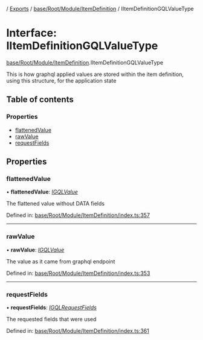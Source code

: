 [](../README.md) / [Exports](../modules.md) / [base/Root/Module/ItemDefinition](../modules/base_root_module_itemdefinition.md) / IItemDefinitionGQLValueType

# Interface: IItemDefinitionGQLValueType

[base/Root/Module/ItemDefinition](../modules/base_root_module_itemdefinition.md).IItemDefinitionGQLValueType

This is how graphql applied values are stored within
the item definition, using this structure, for the
application state

## Table of contents

### Properties

- [flattenedValue](base_root_module_itemdefinition.iitemdefinitiongqlvaluetype.md#flattenedvalue)
- [rawValue](base_root_module_itemdefinition.iitemdefinitiongqlvaluetype.md#rawvalue)
- [requestFields](base_root_module_itemdefinition.iitemdefinitiongqlvaluetype.md#requestfields)

## Properties

### flattenedValue

• **flattenedValue**: [*IGQLValue*](gql_querier.igqlvalue.md)

The flattened value without DATA fields

Defined in: [base/Root/Module/ItemDefinition/index.ts:357](https://github.com/onzag/itemize/blob/5fcde7cf/base/Root/Module/ItemDefinition/index.ts#L357)

___

### rawValue

• **rawValue**: [*IGQLValue*](gql_querier.igqlvalue.md)

The value as it came from graphql endpoint

Defined in: [base/Root/Module/ItemDefinition/index.ts:353](https://github.com/onzag/itemize/blob/5fcde7cf/base/Root/Module/ItemDefinition/index.ts#L353)

___

### requestFields

• **requestFields**: [*IGQLRequestFields*](gql_querier.igqlrequestfields.md)

The requested fields that were used

Defined in: [base/Root/Module/ItemDefinition/index.ts:361](https://github.com/onzag/itemize/blob/5fcde7cf/base/Root/Module/ItemDefinition/index.ts#L361)
